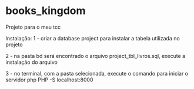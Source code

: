 # books_kingdom
Projeto para o meu tcc

Instalação:
1 - criar a database project para instalar a tabela utilizada no projeto

2 - na pasta bd será encontrado o arquivo project_tbl_livros.sql, execute a instalação do arquivo

3 - no terminal, com a pasta selecionada, execute o comando para iniciar o servidor php PHP -S localhost:8000
